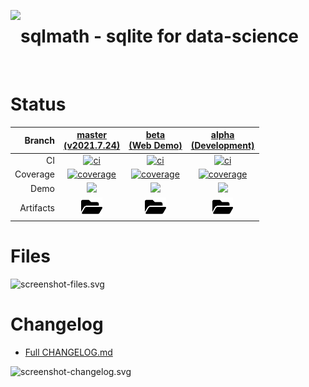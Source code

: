 [<img align="left" height="100" src="asset-image-logo-512.svg"/>](https://github.com/sqlmath/sqlmath)


# sqlmath - sqlite for data-science

&nbsp;


# Status
| Branch | [master<br>(v2021.7.24)](https://github.com/sqlmath/sqlmath/tree/master) | [beta<br>(Web Demo)](https://github.com/sqlmath/sqlmath/tree/beta) | [alpha<br>(Development)](https://github.com/sqlmath/sqlmath/tree/alpha) |
|--:|:--:|:--:|:--:|
| CI | [![ci](https://github.com/sqlmath/sqlmath/actions/workflows/ci.yml/badge.svg?branch=master)](https://github.com/sqlmath/sqlmath/actions?query=branch%3Amaster) | [![ci](https://github.com/sqlmath/sqlmath/actions/workflows/ci.yml/badge.svg?branch=beta)](https://github.com/sqlmath/sqlmath/actions?query=branch%3Abeta) | [![ci](https://github.com/sqlmath/sqlmath/actions/workflows/ci.yml/badge.svg?branch=alpha)](https://github.com/sqlmath/sqlmath/actions?query=branch%3Aalpha) |
| Coverage | [![coverage](https://sqlmath.github.io/sqlmath/branch-master/.build/coverage/coverage-badge.svg)](https://sqlmath.github.io/sqlmath/branch-master/.build/coverage/index.html) | [![coverage](https://sqlmath.github.io/sqlmath/branch-beta/.build/coverage/coverage-badge.svg)](https://sqlmath.github.io/sqlmath/branch-beta/.build/coverage/index.html) | [![coverage](https://sqlmath.github.io/sqlmath/branch-alpha/.build/coverage/coverage-badge.svg)](https://sqlmath.github.io/sqlmath/branch-alpha/.build/coverage/index.html) |
| Demo | [<img src="asset-image-logo-512.svg" height="32">](https://sqlmath.github.io/sqlmath/branch-master/index.html) | [<img src="asset-image-logo-512.svg" height="32">](https://sqlmath.github.io/sqlmath/branch-beta/index.html) | [<img src="asset-image-logo-512.svg" height="32">](https://sqlmath.github.io/sqlmath/branch-alpha/index.html) |
| Artifacts | [<img src="asset-image-folder-open-solid.svg" height="30">](https://github.com/sqlmath/sqlmath/tree/gh-pages/branch-master/.build) | [<img src="asset-image-folder-open-solid.svg" height="30">](https://github.com/sqlmath/sqlmath/tree/gh-pages/branch-beta/.build) | [<img src="asset-image-folder-open-solid.svg" height="30">](https://github.com/sqlmath/sqlmath/tree/gh-pages/branch-alpha/.build) |


# Files
![screenshot-files.svg](https://sqlmath.github.io/sqlmath/branch-beta/.build/screenshot-files.svg)


# Changelog
- [Full CHANGELOG.md](CHANGELOG.md)

![screenshot-changelog.svg](https://sqlmath.github.io/sqlmath/branch-beta/.build/screenshot-changelog.svg)
